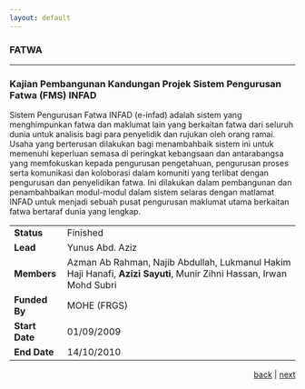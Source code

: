 ```yaml
---
layout: default
---
```


### FATWA

* * *
<!--FATWA-->

### Kajian Pembangunan Kandungan Projek Sistem Pengurusan Fatwa (FMS) INFAD

Sistem Pengurusan Fatwa INFAD (e-infad) adalah sistem yang menghimpunkan fatwa dan maklumat lain yang berkaitan fatwa dari seluruh dunia untuk analisis bagi para penyelidik dan rujukan oleh orang ramai. Usaha yang berterusan dilakukan bagi menambahbaik sistem ini untuk memenuhi keperluan semasa di peringkat kebangsaan dan antarabangsa yang memfokuskan kepada pengurusan pengetahuan, pengurusan proses serta komunikasi dan koloborasi dalam komuniti yang terlibat dengan pengurusan dan penyelidikan fatwa. Ini dilakukan dalam pembangunan dan penambahbaikan modul-modul dalam sistem selaras dengan matlamat INFAD untuk menjadi sebuah pusat pengurusan maklumat utama berkaitan fatwa bertaraf dunia yang lengkap. 

| | |
| ---- | --- |
| **Status** | Finished |
| **Lead** | Yunus Abd. Aziz |
| **Members** | Azman Ab Rahman, Najib Abdullah, Lukmanul Hakim Haji Hanafi, **Azizi Sayuti**, Munir Zihni Hassan, Irwan Mohd Subri |
| **Funded By** | MOHE (FRGS) |
| **Start Date** | 01/09/2009 |
| **End Date** | 14/10/2010 |

<p style="text-align: right;">
<a href="latent">back</a> | <a href="key">next</a> 
</p>
